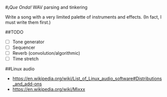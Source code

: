 #*¡Que Onda!*
WAV parsing and tinkering

Write a song with a very limited palette of instruments and effects. (In fact, I must write them first.)

##TODO
- [ ] Tone generator
- [ ] Sequencer
- [ ] Reverb (convolution/algorithmic)
- [ ] Time stretch

##Linux audio
* https://en.wikipedia.org/wiki/List_of_Linux_audio_software#Distributions_and_add-ons
* https://en.wikipedia.org/wiki/Mixxx
